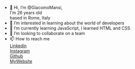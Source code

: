 - 👋 Hi, I’m @GiacomoMansi, <br> I'm 26 years old <br> based in Rome, Italy
- 👀 I’m interested in learning about the world of developers
- 🌱 I’m currently learning JavaScript, I learned HTML and CSS
- 💞️ I’m looking to collaborate on a team
- 📫 How to reach me <br>
[Linkedin](https://www.linkedin.com/in/giacomo-mansi-26b347223/) <br>
[Instagram](https://www.instagram.com/stano995/) <br>
[Github](https://github.com/GiacomoMansi) <br>
[MyWebsite](https://giacomomansi.github.io)

